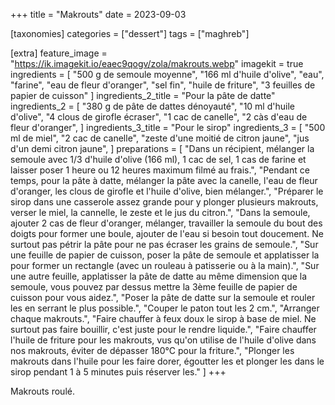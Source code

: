 +++
title = "Makrouts"
date = 2023-09-03

[taxonomies]
categories = ["dessert"]
tags = ["maghreb"]

[extra]
feature_image = "https://ik.imagekit.io/eaec9qogv/zola/makrouts.webp"
imagekit = true
ingredients = [
  "500 g de semoule moyenne",
  "166 ml d'huile d'olive",
  "eau",
  "farine",
  "eau de fleur d'oranger",
  "sel fin",
  "huile de friture",
  "3 feuilles de papier de cuisson"
]
ingredients_2_title = "Pour la pâte de datte"
ingredients_2 = [
  "380 g de pâte de dattes dénoyauté",
  "10 ml d'huile d'olive",
  "4 clous de girofle écraser",
  "1 cac de canelle",
  "2 càs d'eau de fleur d'oranger",
]
ingredients_3_title = "Pour le sirop"
ingredients_3 = [
  "500 ml de miel",
  "2 cac de canelle",
  "zeste d'une moitié de citron jaune",
  "jus d'un demi citron jaune",
]
preparations = [
  "Dans un récipient, mélanger la semoule avec 1/3 d'huile d'olive (166 ml), 1 cac de sel, 1 cas de farine et laisser poser 1 heure ou 12 heures maximum filmé au frais.",
  "Pendant ce temps, pour la pâte à datte, mélanger la pâte avec la canelle, l'eau de fleur d'oranger, les clous de girofle et l'huile d'olive, bien mélanger.",
  "Préparer le sirop dans une casserole assez grande pour y plonger plusieurs makrouts, verser le miel, la cannelle, le zeste et le jus du citron.",
  "Dans la semoule, ajouter 2 cas de fleur d'oranger, mélanger, travailler la semoule du bout des doigts pour former une boule, ajouter de l'eau si besoin tout doucement. Ne surtout pas pétrir la pâte pour ne pas écraser les grains de semoule.",
  "Sur une feuille de papier de cuisson, poser la pâte de semoule et applatisser la pour former un rectangle (avec un rouleau à patisserie ou à la main).",
  "Sur une autre feuille, applatisser la pâte de datte au même dimension que la semoule, vous pouvez par dessus mettre la 3ème feuille de papier de cuisson pour vous aidez.",
  "Poser la pâte de datte sur la semoule et rouler les en serrant le plus possible.",
  "Couper le paton tout les 2 cm.",
  "Arranger chaque makrouts.",
  "Faire chauffer à feux doux le sirop à base de miel. Ne surtout pas faire bouillir, c'est juste pour le rendre liquide.",
  "Faire chauffer l'huile de friture pour les makrouts, vus qu'on utilise de l'huile d'olive dans nos makrouts, éviter de dépasser 180°C pour la friture.",
  "Plonger les makrouts dans l'huile pour les faire dorer, égoutter les et plonger les dans le sirop pendant 1 à 5 minutes puis réserver les."
]
+++

Makrouts roulé.
